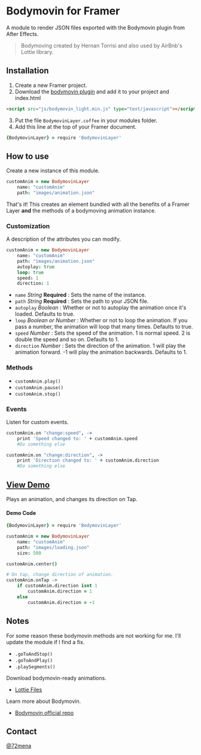 # Bodymovin for Framer
A module to render JSON files exported with the Bodymovin plugin from After Effects.

> Bodymoving created by Hernan Torrisi and also used by AirBnb's Lottie library.


## Installation

1. Create a new Framer project.
2. Download the [bodymovin plugin](https://raw.githubusercontent.com/bodymovin/bodymovin/master/build/player/bodymovin_light.min.js) and add it to your project and index.html
```html
<script src="js/bodymovin_light.min.js" type="text/javascript"></script>
```
3. Put the file `BodymovinLayer.coffee` in your modules folder.
4. Add this line at the top of your Framer document.
```coffeescript
{BodymovinLayer} = require 'BodymovinLayer'
```


## How to use

Create a new instance of this module.
```coffeescript
customAnim = new BodymovinLayer
	name: "customAnim"
	path: "images/animation.json"
```
That's it! This creates an element bundled with all the benefits of a Framer Layer **and** the methods of a bodymoving animation instance.


### Customization

A description of the attributes you can modify.
```coffeescript
customAnim = new BodymovinLayer
	name: "customAnim"
	path: "images/animation.json"
	autoplay: true
	loop: true
	speed: 1
	direction: 1
```

- `name` *String* **Required** : Sets the name of the instance.
- `path` *String* **Required** : Sets the path to your JSON file.
- `autoplay` *Boolean* : Whether or not to autoplay the animation once it's loaded. Defaults to true.
- `loop` *Boolean or Number* : Whether or not to loop the animation. If you pass a number, the animation will loop that many times. Defaults to true.
- `speed` *Number* : Sets the speed of the animation. 1 is normal speed. 2 is double the speed and so on. Defaults to 1.
- `direction` *Number* : Sets the direction of the animation. 1 will play the animation forward. -1 will play the animation backwards. Defaults to 1.


### Methods

- `customAnim.play()`
- `customAnim.pause()`
- `customAnim.stop()`


### Events

Listen for custom events.

```coffeescript
customAnim.on "change:speed", ->
	print 'Speed changed to: ' + customAnim.speed
	#Do something else
```

```coffeescript
customAnim.on "change:direction", ->
	print 'Direction changed to: ' + customAnim.direction
	#Do something else
```


## [View Demo](https://framer.cloud/GPSqX/)

Plays an animation, and changes its direction on Tap.

#### Demo Code

```coffeescript
{BodymovinLayer} = require 'BodymovinLayer'

customAnim = new BodymovinLayer
	name: "customAnim"
	path: "images/loading.json"
	size: 500

customAnim.center()

# On tap, change direction of animation.
customAnim.onTap ->
	if customAnim.direction isnt 1
		customAnim.direction = 1
	else
		customAnim.direction = -1
```


## Notes

For some reason these bodymovin methods are not working for me. I'll update the module if I find a fix.
- `.goToAndStop()`
- `.goToAndPlay()`
- `.playSegments()`

Download bodymovin-ready animations.
- [Lottie Files](http://www.lottiefiles.com/)

Learn more about Bodymovin.
- [Bodymovin official repo](https://github.com/bodymovin/bodymovin)

## Contact
[@72mena](http://twitter.com/72mena)
